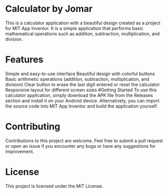 # Calculator by Jomar

This is a calculator application with a beautiful design created as a project for MIT App Inventor. It is a simple application that performs basic mathematical operations such as addition, subtraction, multiplication, and division.

# Features

Simple and easy-to-use interface
Beautiful design with colorful buttons
Basic arithmetic operations (addition, subtraction, multiplication, and division)
Clear button to erase the last digit entered or reset the calculator
Responsive layout for different screen sizes
#Getting Started
To use this calculator application, simply download the APK file from the Releases section and install it on your Android device. Alternatively, you can import the source code into MIT App Inventor and build the application yourself.


# Contributing

Contributions to this project are welcome. Feel free to submit a pull request or open an issue if you encounter any bugs or have any suggestions for improvement.

# License

This project is licensed under the MIT License.
